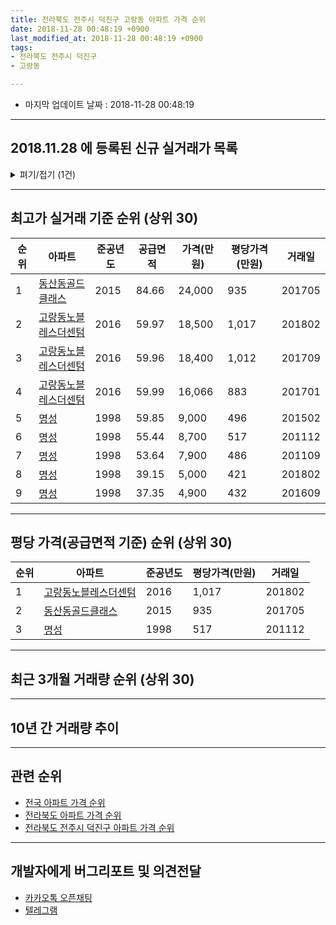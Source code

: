 ```yaml
---
title: 전라북도 전주시 덕진구 고랑동 아파트 가격 순위
date: 2018-11-28 00:48:19 +0900
last_modified_at: 2018-11-28 00:48:19 +0900
tags:
- 전라북도 전주시 덕진구
- 고랑동

---
```


* 마지막 업데이트 날짜 : 2018-11-28 00:48:19

---

## 2018.11.28 에 등록된 신규 실거래가 목록

<details>
<summary>펴기/접기 (1건)</summary>
<div markdown="1">

|아파트|준공년도|공급면적|가격(만원)|평당가격(만원)|거래일|
|---|---|---|---|---|---|
|[고랑동노블레스더센텀](https://search.naver.com/search.naver?query=%EC%A0%84%EB%9D%BC%EB%B6%81%EB%8F%84+%EC%A0%84%EC%A3%BC%EC%8B%9C+%EB%8D%95%EC%A7%84%EA%B5%AC+%EA%B3%A0%EB%9E%91%EB%8F%99+%EA%B3%A0%EB%9E%91%EB%8F%99%EB%85%B8%EB%B8%94%EB%A0%88%EC%8A%A4%EB%8D%94%EC%84%BC%ED%85%80)|2016|59.97|17,200|946|<span style="color:red">201811</span>|


</div>
</details>

---

## 최고가 실거래 기준 순위 (상위 30)


|순위|아파트|준공년도|공급면적|가격(만원)|평당가격(만원)|거래일|
|---|---|---|---|---|---|---|
|1|[동산동골드클래스](https://search.naver.com/search.naver?query=%EC%A0%84%EB%9D%BC%EB%B6%81%EB%8F%84+%EC%A0%84%EC%A3%BC%EC%8B%9C+%EB%8D%95%EC%A7%84%EA%B5%AC+%EA%B3%A0%EB%9E%91%EB%8F%99+%EB%8F%99%EC%82%B0%EB%8F%99%EA%B3%A8%EB%93%9C%ED%81%B4%EB%9E%98%EC%8A%A4)|2015|84.66|24,000|935|201705|
|2|[고랑동노블레스더센텀](https://search.naver.com/search.naver?query=%EC%A0%84%EB%9D%BC%EB%B6%81%EB%8F%84+%EC%A0%84%EC%A3%BC%EC%8B%9C+%EB%8D%95%EC%A7%84%EA%B5%AC+%EA%B3%A0%EB%9E%91%EB%8F%99+%EA%B3%A0%EB%9E%91%EB%8F%99%EB%85%B8%EB%B8%94%EB%A0%88%EC%8A%A4%EB%8D%94%EC%84%BC%ED%85%80)|2016|59.97|18,500|1,017|201802|
|3|[고랑동노블레스더센텀](https://search.naver.com/search.naver?query=%EC%A0%84%EB%9D%BC%EB%B6%81%EB%8F%84+%EC%A0%84%EC%A3%BC%EC%8B%9C+%EB%8D%95%EC%A7%84%EA%B5%AC+%EA%B3%A0%EB%9E%91%EB%8F%99+%EA%B3%A0%EB%9E%91%EB%8F%99%EB%85%B8%EB%B8%94%EB%A0%88%EC%8A%A4%EB%8D%94%EC%84%BC%ED%85%80)|2016|59.96|18,400|1,012|201709|
|4|[고랑동노블레스더센텀](https://search.naver.com/search.naver?query=%EC%A0%84%EB%9D%BC%EB%B6%81%EB%8F%84+%EC%A0%84%EC%A3%BC%EC%8B%9C+%EB%8D%95%EC%A7%84%EA%B5%AC+%EA%B3%A0%EB%9E%91%EB%8F%99+%EA%B3%A0%EB%9E%91%EB%8F%99%EB%85%B8%EB%B8%94%EB%A0%88%EC%8A%A4%EB%8D%94%EC%84%BC%ED%85%80)|2016|59.99|16,066|883|201701|
|5|[명성](https://search.naver.com/search.naver?query=%EC%A0%84%EB%9D%BC%EB%B6%81%EB%8F%84+%EC%A0%84%EC%A3%BC%EC%8B%9C+%EB%8D%95%EC%A7%84%EA%B5%AC+%EA%B3%A0%EB%9E%91%EB%8F%99+%EB%AA%85%EC%84%B1)|1998|59.85|9,000|496|201502|
|6|[명성](https://search.naver.com/search.naver?query=%EC%A0%84%EB%9D%BC%EB%B6%81%EB%8F%84+%EC%A0%84%EC%A3%BC%EC%8B%9C+%EB%8D%95%EC%A7%84%EA%B5%AC+%EA%B3%A0%EB%9E%91%EB%8F%99+%EB%AA%85%EC%84%B1)|1998|55.44|8,700|517|201112|
|7|[명성](https://search.naver.com/search.naver?query=%EC%A0%84%EB%9D%BC%EB%B6%81%EB%8F%84+%EC%A0%84%EC%A3%BC%EC%8B%9C+%EB%8D%95%EC%A7%84%EA%B5%AC+%EA%B3%A0%EB%9E%91%EB%8F%99+%EB%AA%85%EC%84%B1)|1998|53.64|7,900|486|201109|
|8|[명성](https://search.naver.com/search.naver?query=%EC%A0%84%EB%9D%BC%EB%B6%81%EB%8F%84+%EC%A0%84%EC%A3%BC%EC%8B%9C+%EB%8D%95%EC%A7%84%EA%B5%AC+%EA%B3%A0%EB%9E%91%EB%8F%99+%EB%AA%85%EC%84%B1)|1998|39.15|5,000|421|201802|
|9|[명성](https://search.naver.com/search.naver?query=%EC%A0%84%EB%9D%BC%EB%B6%81%EB%8F%84+%EC%A0%84%EC%A3%BC%EC%8B%9C+%EB%8D%95%EC%A7%84%EA%B5%AC+%EA%B3%A0%EB%9E%91%EB%8F%99+%EB%AA%85%EC%84%B1)|1998|37.35|4,900|432|201609|


---

## 평당 가격(공급면적 기준) 순위 (상위 30)


|순위|아파트|준공년도|평당가격(만원)|거래일|
|---|---|---|---|---|
|1|[고랑동노블레스더센텀](https://search.naver.com/search.naver?query=%EC%A0%84%EB%9D%BC%EB%B6%81%EB%8F%84+%EC%A0%84%EC%A3%BC%EC%8B%9C+%EB%8D%95%EC%A7%84%EA%B5%AC+%EA%B3%A0%EB%9E%91%EB%8F%99+%EA%B3%A0%EB%9E%91%EB%8F%99%EB%85%B8%EB%B8%94%EB%A0%88%EC%8A%A4%EB%8D%94%EC%84%BC%ED%85%80)|2016|1,017|201802|
|2|[동산동골드클래스](https://search.naver.com/search.naver?query=%EC%A0%84%EB%9D%BC%EB%B6%81%EB%8F%84+%EC%A0%84%EC%A3%BC%EC%8B%9C+%EB%8D%95%EC%A7%84%EA%B5%AC+%EA%B3%A0%EB%9E%91%EB%8F%99+%EB%8F%99%EC%82%B0%EB%8F%99%EA%B3%A8%EB%93%9C%ED%81%B4%EB%9E%98%EC%8A%A4)|2015|935|201705|
|3|[명성](https://search.naver.com/search.naver?query=%EC%A0%84%EB%9D%BC%EB%B6%81%EB%8F%84+%EC%A0%84%EC%A3%BC%EC%8B%9C+%EB%8D%95%EC%A7%84%EA%B5%AC+%EA%B3%A0%EB%9E%91%EB%8F%99+%EB%AA%85%EC%84%B1)|1998|517|201112|


---

## 최근 3개월 거래량 순위 (상위 30)


<div style="width:100%;">
    <canvas id="deal_count_ranking" height="250"></canvas>
</div>


<script>
new Chart(document.getElementById("deal_count_ranking"), {
    type: 'horizontalBar',
    data: {
        labels: ['명성', '고랑동노블레스더센텀'],
        datasets: [{
            label: '실거래 수',
            data: [4, 2],
            borderColor: "rgba(255, 0, 128, 1)",
            backgroundColor: "rgba(255, 0, 128, 0.5)",
            fill: false,
        }]
    },
    options: {
        responsive: true,
        title: {
            display: true,
            text: '최근 3개월 거래량 순위'
        },
        tooltips: {
            mode: 'index',
            intersect: false,
            callbacks: {
                title: function(tooltipItems, data) {
                    return "실거래 수:";
                },
                label: function(tooltipItem, data) {
                    return data.labels[tooltipItem.index] + ": " + tooltipItem.xLabel;
                }
            }
        },
        hover: {
            mode: 'nearest',
            intersect: true
        },
        scales: {
            xAxes: [{
                display: true,
                scaleLabel: {
                    display: true,
                    labelString: '실거래 수'
                },
                ticks: {
                    suggestedMin: 0,
                }
            }],
            yAxes: [{
                display: true,
                ticks: {
                    autoSkip: false,
                    callback: function(value, index, values) {
                        if (value.length > 15)
                            return value.substr(0, 13) + "...";
                        else
                            return value;
                    }
                },
                scaleLabel: {
                    display: false,
                }
            }]
        }
    }
});

</script>


---

## 10년 간 거래량 추이


<div style="width:100%;">
    <canvas id="deal_progress" height="250"></canvas>
</div>

<script>
new Chart(document.getElementById("deal_progress"), {
    type: 'line',
    data: {
        labels: ['200811','200812','200901','200902','200903','200904','200905','200906','200907','200908','200909','200910','200911','200912','201001','201002','201003','201004','201005','201006','201007','201008','201009','201010','201011','201012','201101','201102','201103','201104','201105','201106','201107','201108','201109','201110','201111','201112','201201','201202','201203','201204','201205','201206','201207','201208','201209','201210','201211','201212','201301','201302','201303','201304','201305','201306','201307','201308','201309','201310','201311','201312','201401','201402','201403','201404','201405','201406','201407','201408','201409','201410','201411','201412','201501','201502','201503','201504','201505','201506','201507','201508','201509','201510','201511','201512','201601','201602','201603','201604','201605','201606','201607','201608','201609','201610','201611','201612','201701','201702','201703','201704','201705','201706','201707','201708','201709','201710','201711','201712','201801','201802','201803','201804','201805','201806','201807','201808','201809','201810','201811'],
        datasets: [{
            label: '실거래 수',
            pointRadius: 1,
            data: [2, 1, 5, 0, 7, 0, 4, 1, 1, 1, 2, 2, 2, 1, 2, 2, 3, 2, 2, 2, 3, 5, 2, 5, 1, 3, 2, 0, 1, 1, 2, 1, 0, 0, 2, 2, 2, 1, 1, 2, 0, 0, 1, 3, 0, 2, 0, 1, 2, 0, 2, 0, 6, 1, 1, 1, 0, 0, 1, 1, 2, 1, 1, 1, 0, 1, 0, 2, 2, 2, 1, 2, 3, 0, 2, 4, 3, 1, 3, 0, 0, 2, 4, 2, 3, 1, 2, 4, 1, 1, 1, 2, 2, 0, 4, 1, 1, 2, 3, 1, 2, 4, 3, 1, 3, 2, 3, 2, 4, 1, 2, 5, 1, 1, 2, 2, 2, 4, 1, 2, 3],
            borderColor: "rgba(255, 201, 14, 1)",
            backgroundColor: "rgba(255, 201, 14, 0.5)",
            fill: true,
        }]
    },
    options: {
        responsive: true,
        title: {
            display: true,
            text: '10년간 거래량 추이'
        },
        tooltips: {
            mode: 'index',
            intersect: false,
        },
        hover: {
            mode: 'nearest',
            intersect: true
        },
        scales: {
            xAxes: [{
                display: true,
                scaleLabel: {
                    display: true,
                    labelString: '년/월'
                }
            }],
            yAxes: [{
                display: true,
                ticks: {
                    suggestedMin: 0,
                },
                scaleLabel: {
                    display: true,
                    labelString: '실거래 수'
                }
            }]
        }
    }
});

</script>


---

## 관련 순위

- [전국 아파트 가격 순위](https://inasie.github.io/apt-ranking/전국)
- [전라북도 아파트 가격 순위](https://inasie.github.io/apt-ranking/전라북도)
- [전라북도 전주시 덕진구 아파트 가격 순위](https://inasie.github.io/apt-ranking/전라북도-전주시-덕진구)


---

## 개발자에게 버그리포트 및 의견전달

- [카카오톡 오픈채팅](https://open.kakao.com/o/gLJUAP4)
- [텔레그램](https://t.me/inasie)

